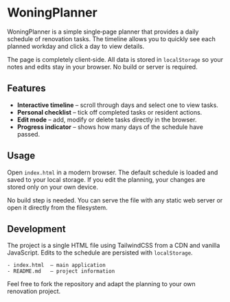 # WoningPlanner

WoningPlanner is a simple single‑page planner that provides a daily schedule of renovation tasks. The timeline allows you to quickly see each planned workday and click a day to view details.

The page is completely client‑side. All data is stored in `localStorage` so your notes and edits stay in your browser. No build or server is required.

## Features

- **Interactive timeline** – scroll through days and select one to view tasks.
- **Personal checklist** – tick off completed tasks or resident actions.
- **Edit mode** – add, modify or delete tasks directly in the browser.
- **Progress indicator** – shows how many days of the schedule have passed.

## Usage

Open `index.html` in a modern browser. The default schedule is loaded and saved to your local storage. If you edit the planning, your changes are stored only on your own device.

No build step is needed. You can serve the file with any static web server or open it directly from the filesystem.

## Development

The project is a single HTML file using TailwindCSS from a CDN and vanilla JavaScript. Edits to the schedule are persisted with `localStorage`.

```
- index.html  – main application
- README.md   – project information
```

Feel free to fork the repository and adapt the planning to your own renovation project.
